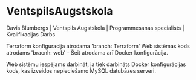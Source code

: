 # VentspilsAugstskola
Davis Blumbergs | Ventspils Augstskola | Programmesanas specialists | Kvalifikacijas Darbs

Terraform konfiguracija atrodama 'branch: Terraform'
Web sistēmas kods atrodams 'bracnh: web' - Šeit atrodama arī Docker konfigurācija.


Web sistēmu iespējams darbināt, ja tiek darbināts Docker konfigurācijas kods, kas izveidos nepieciešamo MySQL datubāzes serveri.

